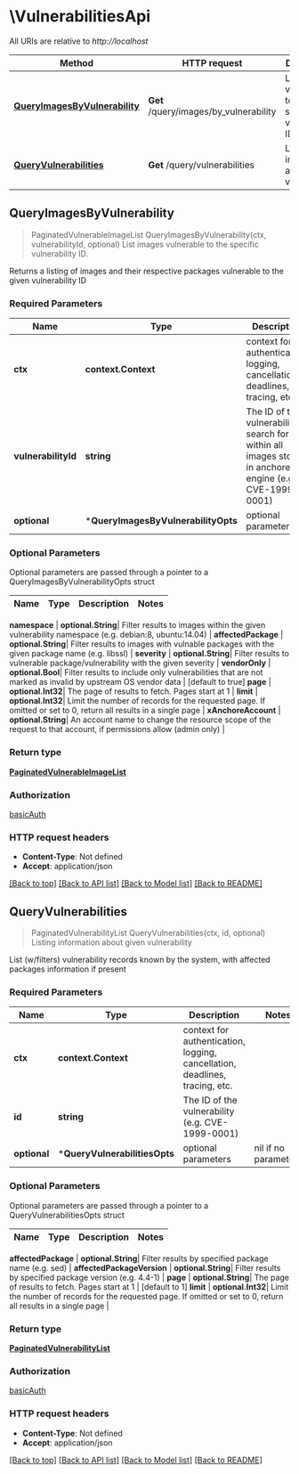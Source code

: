 # \VulnerabilitiesApi

All URIs are relative to *http://localhost*

Method | HTTP request | Description
------------- | ------------- | -------------
[**QueryImagesByVulnerability**](VulnerabilitiesApi.md#QueryImagesByVulnerability) | **Get** /query/images/by_vulnerability | List images vulnerable to the specific vulnerability ID.
[**QueryVulnerabilities**](VulnerabilitiesApi.md#QueryVulnerabilities) | **Get** /query/vulnerabilities | Listing information about given vulnerability



## QueryImagesByVulnerability

> PaginatedVulnerableImageList QueryImagesByVulnerability(ctx, vulnerabilityId, optional)
List images vulnerable to the specific vulnerability ID.

Returns a listing of images and their respective packages vulnerable to the given vulnerability ID

### Required Parameters


Name | Type | Description  | Notes
------------- | ------------- | ------------- | -------------
**ctx** | **context.Context** | context for authentication, logging, cancellation, deadlines, tracing, etc.
**vulnerabilityId** | **string**| The ID of the vulnerability to search for within all images stored in anchore-engine (e.g. CVE-1999-0001) | 
 **optional** | ***QueryImagesByVulnerabilityOpts** | optional parameters | nil if no parameters

### Optional Parameters

Optional parameters are passed through a pointer to a QueryImagesByVulnerabilityOpts struct


Name | Type | Description  | Notes
------------- | ------------- | ------------- | -------------

 **namespace** | **optional.String**| Filter results to images within the given vulnerability namespace (e.g. debian:8, ubuntu:14.04) | 
 **affectedPackage** | **optional.String**| Filter results to images with vulnable packages with the given package name (e.g. libssl) | 
 **severity** | **optional.String**| Filter results to vulnerable package/vulnerability with the given severity | 
 **vendorOnly** | **optional.Bool**| Filter results to include only vulnerabilities that are not marked as invalid by upstream OS vendor data | [default to true]
 **page** | **optional.Int32**| The page of results to fetch. Pages start at 1 | 
 **limit** | **optional.Int32**| Limit the number of records for the requested page. If omitted or set to 0, return all results in a single page | 
 **xAnchoreAccount** | **optional.String**| An account name to change the resource scope of the request to that account, if permissions allow (admin only) | 

### Return type

[**PaginatedVulnerableImageList**](PaginatedVulnerableImageList.md)

### Authorization

[basicAuth](../README.md#basicAuth)

### HTTP request headers

- **Content-Type**: Not defined
- **Accept**: application/json

[[Back to top]](#) [[Back to API list]](../README.md#documentation-for-api-endpoints)
[[Back to Model list]](../README.md#documentation-for-models)
[[Back to README]](../README.md)


## QueryVulnerabilities

> PaginatedVulnerabilityList QueryVulnerabilities(ctx, id, optional)
Listing information about given vulnerability

List (w/filters) vulnerability records known by the system, with affected packages information if present

### Required Parameters


Name | Type | Description  | Notes
------------- | ------------- | ------------- | -------------
**ctx** | **context.Context** | context for authentication, logging, cancellation, deadlines, tracing, etc.
**id** | **string**| The ID of the vulnerability (e.g. CVE-1999-0001) | 
 **optional** | ***QueryVulnerabilitiesOpts** | optional parameters | nil if no parameters

### Optional Parameters

Optional parameters are passed through a pointer to a QueryVulnerabilitiesOpts struct


Name | Type | Description  | Notes
------------- | ------------- | ------------- | -------------

 **affectedPackage** | **optional.String**| Filter results by specified package name (e.g. sed) | 
 **affectedPackageVersion** | **optional.String**| Filter results by specified package version (e.g. 4.4-1) | 
 **page** | **optional.String**| The page of results to fetch. Pages start at 1 | [default to 1]
 **limit** | **optional.Int32**| Limit the number of records for the requested page. If omitted or set to 0, return all results in a single page | 

### Return type

[**PaginatedVulnerabilityList**](PaginatedVulnerabilityList.md)

### Authorization

[basicAuth](../README.md#basicAuth)

### HTTP request headers

- **Content-Type**: Not defined
- **Accept**: application/json

[[Back to top]](#) [[Back to API list]](../README.md#documentation-for-api-endpoints)
[[Back to Model list]](../README.md#documentation-for-models)
[[Back to README]](../README.md)

